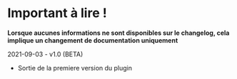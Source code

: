 # Important à lire !

__Lorsque aucunes informations ne sont disponibles sur le changelog, cela implique un changement de documentation uniquement__

2021-09-03 - v1.0 (BETA)

- Sortie de la premiere version du plugin